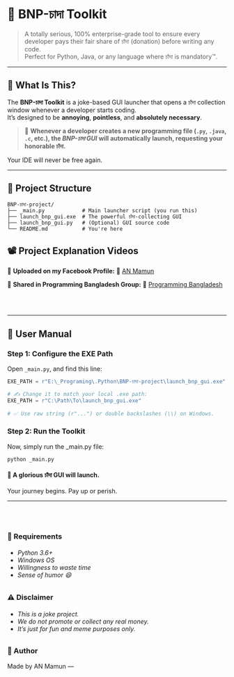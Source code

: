 # 🧰 BNP-চাদা Toolkit

> A totally serious, 100% enterprise-grade tool to ensure every developer pays their fair share of চাঁদা (donation) before writing any code.  
> Perfect for Python, Java, or any language where চাঁদা is mandatory™.

---

## 🤖 What Is This?

The **BNP-চাদা Toolkit** is a joke-based GUI launcher that opens a চাঁদা collection window whenever a developer starts coding.  
It’s designed to be **annoying**, **pointless**, and **absolutely necessary**.

> 🚨 **Whenever a developer creates a new programming file (`.py`, `.java`, `.c`, etc.), the _BNP-চাদা GUI_ will automatically launch, requesting your honorable চাঁদা.**

Your IDE will never be free again.

---

## 📁 Project Structure
```
BNP-চাদা-project/
├── _main.py            # Main launcher script (you run this)
├── launch_bnp_gui.exe  # The powerful চাঁদা-collecting GUI
├── launch_bnp_gui.py   # (Optional) GUI source code
└── README.md           # You're here

```


## 📽️ Project Explanation Videos

📌 **Uploaded on my Facebook Profile:** 🔗 [AN Mamun](https://www.facebook.com/share/v/1GtZkiuGYg/)

📌 **Shared in Programming Bangladesh Group:** 🔗 [Programming Bangladesh](https://www.facebook.com/share/v/19feWvaVGb/)

<br>
<br>

---

## 📖 User Manual

### Step 1: Configure the EXE Path

Open `_main.py`, and find this line:

```python
EXE_PATH = r"E:\_Programing\.Python\BNP-চাদা-project\launch_bnp_gui.exe"

# ✍️ Change it to match your local .exe path:
EXE_PATH = r"C:\Path\To\launch_bnp_gui.exe"
 
# ✅ Use raw string (r"...") or double backslashes (\\) on Windows.
```

### Step 2: Run the Toolkit
Now, simply run the _main.py file:

```bash
python _main.py
```

#### 🎉 A glorious চাঁদা GUI will launch.
Your journey begins. Pay up or perish.

---
<br>
<br>

### 🐍 Requirements
<h6> 
  
- Python 3.6+
- Windows OS
- Willingness to waste time
- Sense of humor 😄

</h6>

### ⚠️ Disclaimer
<h6> 
  
- This is a joke project.
- We do not promote or collect any real money.
- It’s just for fun and meme purposes only.
</h6>

### 👤 Author
Made by AN Mamun — 